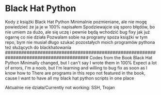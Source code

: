# Black Hat Python
 Kody z książki Black Hat Python
 Minimalnie pozmieniane, ale nie mogę powiedzieć że ja je w 100% napisałem
 Spodziewajcie się sporo błędów, bo nie umiem za dużo, ale się uczę i pewnie będą wchodzić bug fixy jak już ogarnę co nie działa
 Pozwalam sobie na programy spoza książki w tym repo, bym nie musiał długo szukać pozostałych moich programów pythona też służących do blackhatowania
 #######################################################################################
 Codes from the Book Black Hat Python
 Minimally changed, but I can't say I wrote them in 100%
Expect a lot of errors, I'm a noob, but I'm learning and willing to bug fix as soon as I know how to
There are programs in this repo not featured in the book, cause I want to have all my black hat python scripts in one place

Aktualnie nie działa/Currently not working: SSH, Trojan
